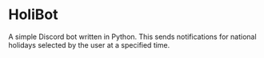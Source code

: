 # HoliBot
A simple Discord bot written in Python. This sends notifications for national holidays selected by the user at a specified time.

